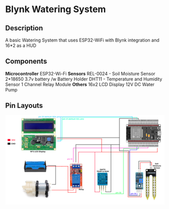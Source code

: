 # Blynk Watering System
## Description
A basic Watering System that uses ESP32-WiFi with Blynk integration and 16*2 as a HUD
## Components
**Microcontroller**
ESP32-Wi-Fi
**Sensors**
REL-0024 - Soil Moisture Sensor
2*18650 3.7v battery /w Battery Holder
DHT11 - Temperature and Humidity Sensor
1 Channel Relay Module
**Others**
16x2 LCD Display
12V DC Water Pump
## Pin Layouts
<img src="image/watering system pin layouts.png" alt="pin layout">
